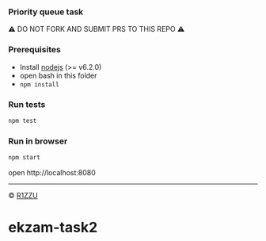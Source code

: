 ### Priority queue task

:warning: DO NOT FORK AND SUBMIT PRS TO THIS REPO :warning:

### Prerequisites
* Install [nodejs](https://nodejs.org/en/) (>= v6.2.0)
* open bash in this folder
* `npm install`

### Run tests
```sh
npm test
```

### Run in browser
```sh
npm start
```

open http://localhost:8080

---

© [R1ZZU](https://github.com/R1ZZU)
# ekzam-task2
